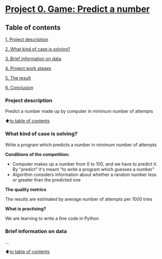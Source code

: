 # [Project 0. Game: Predict a number](https://github.com/errlwdfi/sf_data_science/tree/main/project0)

## Table of contents
[1. Project description](https://github.com/errlwdfi/sf_data_science/tree/main/project0/README.md#Project_description)

[2. What kind of case is solving?](https://github.com/errlwdfi/sf_data_science/tree/main/project0/README.md#What_kind_of_case_are_we_solving)

[3. Brief information on data](https://github.com/errlwdfi/sf_data_science/tree/main/project0/README.md#Brief_information_on_data)

[4. Project work stages](https://github.com/errlwdfi/sf_data_science/tree/main/project0/README.md#Project_work_stages)

[5. The result](https://github.com/errlwdfi/sf_data_science/tree/main/project0/README.md#The_result)

[6. Conclusion](https://github.com/errlwdfi/sf_data_science/tree/main/project0/README.md#Conclusion)

### Project description
Predict a number made up by computer in minimum number of attempts

:arrow_up:[to table of contents](https://github.com/errlwdfi/sf_data_science/tree/main/project0/README.md#Table_of_contents)

### What kind of case is solving?
Write a program which predicts a number in minimum number of attempts

**Conditions of the competition:**
- Computer makes up a number from 0 to 100, and we have to predict it. By "predict" it's meant "to write a program which guesses a number"
- Algorithm considers information about whether a random number less or greater than the predicted one

**The quality metrics**

The results are estimated by average number of attempts per 1000 tries

**What is practising?**

We are learning to write a fine code in Python

### Brief information on data
...

:arrow_up:[to table of contents](https://github.com/errlwdfi/sf_data_science/tree/main/project0/README.md#Table_of_contents)
